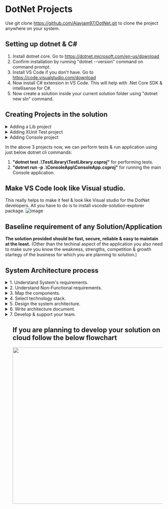 # DotNet Projects

Use git clone https://github.com/Ajayjam97/DotNet.git to clone the project anywhere on your system.

## Setting up dotnet & C#

1. Install dotnet core. Go to https://dotnet.microsoft.com/en-us/download
2. Confirm installation by running "dotnet --version" command on command prompt.
3. Install VS Code if you don't have. Go to https://code.visualstudio.com/download
4. Now install C# extension in VS Code. This will help with .Net Core SDK & intellisense for C#.
5. Now create a solution inside your current solution folder using "dotnet new sln" command.

## Creating Projects in the solution

<details>
<summary>Adding a Lib project</summary>
<br>
  <ol>
    <li>Use "dotnet new classlib -o Library" command to add classlib type of project.</li>
    <li>Use "dotnet sln add .\Library\Library.csproj" command to add the project to solution.</li>
    <li>Use "dotnet add .\Library\ package Newtonsoft.Json" to add package to the Library project.</li>
    <li>Use "dotnet restore" to grab the packages specified as package reference in your project.</li>
    <li>Add working code using Newtonsoft package & execute "dotnet build" command. This will give you library.dll</li>
  </ol>
</details>
  
<details>
<summary>Adding XUnit Test project</summary>
<br>
  <ol>
 <li>Use "dotnet new xunit -o TestLibrary" command to add xunit type of project for testing purpose.</li>
 <li>Use "dotnet sln add .\TestLibrary\TestLibrary.csproj" command to add the project to solution.</li>
 <li>Now to test functionality of Library.dll add refernece to the library in TestLibrary project.</li>
 <li>Use "dotnet add .\TestLibrary\TestLibrary.csproj reference .\Library\Library.csproj" command.</li>
 <li>After adding code int TestLibrary use "dotnet test .\TestLibrary\TestLibrary.csproj" to perform testing.</li>
  </ol>
</details>

<details>
<summary>Adding Console project</summary>
<br>
  <ol>
 <li>Use "dotnet new console -o ConsoleApp" command to add console application type of project.</li>
 <li>Use "dotnet sln add .\ConsoleApp\ConsoleApp.csproj" command to add the project to solution.</li>
 <li>Now to use the functionality of Library.dll add refernece of the library in ConsoleApp project.</li>
 <li>Use "dotnet add .\ConsoleApp\ConsoleApp.csproj reference .\Library\Library.csproj" command.</li>
 <li>Use "dotnet run -p .\ConsoleApp\ConsoleApp.csproj" command to build & run the project.</li>
  </ol>
</details>

In the above 3 projects now, we can perform tests & run application using just below dotnet cli commands:
1. **"dotnet test .\TestLibrary\TestLibrary.csproj"**  for performing tests.
2. **"dotnet run -p .\ConsoleApp\ConsoleApp.csproj"**  for running the main Console application.

## Make VS Code look like Visual studio.

This really helps to make it feel & look like Visual studio for the DotNet developers. All you have to do is to install vscode-solution-explorer package.
![image](https://user-images.githubusercontent.com/21179880/187766474-fdc88099-3a1c-42a0-9ac6-c84935bb9787.png)

## Baseline requirement of any Solution/Application

<b>The solution provided should be fast, secure, reliable & easy to maintain at the least.</b>
(Other than the techinal aspect of the application you also need to make sure you know the weakness, strengths, competition & growth startegy of the business for which you are planning to solution.)

## System Architecture process

<details>
<summary>1. Understand System's requirements.</summary>
<br>
  Understand the requirements and goal of the application.  
  Discuss functional requirements & Business Flows (Login, Store data, Create Data).
</details>

<details>
<summary>2. Understand Non-Functional requirements.</summary>
<br>
  Define technical & service level attributes.(# of Users, Loads, Volume, Performance, Concurrent Users, SLA etc.)
  Techincal requirements are not always known to the client or business & its your job to help them formulate these requirements.
    <br><br>
  Discuss Non-functional requirements:<br>
1. <b>Performance:</b>    In performance we look for the latency & throughtput of the system. By latency we mean that how much time an operation takes 
   in the application (Example: Storing new user data takes 30ms). By throughput we mean that how many operations can be completed in a given
   time (Example: Storing data of 40 users can take 1s)<br><br>
2. <b>Load:</b>     By load we mean to what extreme can the system handle the load without crashing (Example: In a WebAPI how many concurrent requests
   can the system handle.)    If company A recieves 100 requests/sec daily, what if on a Black Friday Sale it recieves 1000 requests/sec. <br><br>
3. <b>Data volume:</b>    How much data system will acquire over time. This helps is deciding the Database, planning Query design & Storage.<br><br>
4. <b>Concurrent Users:</b>     How many users will be using the system concurrently. (Here not every user is making requests/performing operations) <br><br>
5. <b>SLA:</b>    Be practical about the SLA. 99.999% should not be the straight away answer. <br><br>
</details>

<details>
<summary>3. Map the components.</summary>
<br>
  Helps understand the system functionality and communicate the basic working idea to client. Decide application type after requirements are set. (Web Apps, Web APIs, Mobile, Console, Service, Desktop). Serverless computing applications like Azure functions, firebase functions, AWS lambda are type of methods that execute on trigger and are free of load, throughtput & performance constraints.
</details>

<details>
<summary>4. Select technology stack.</summary>
<br>
  Usually involves technologies for Backend, Fornt-end & Database. The choices need to be very rational as a wrong combination of tech stack 
  can lead to integration problems and errors in future. It needs to be a team decision for each backend, frontend & database technologies. The technology stack selected should have an active community, popular/trending as compared to its peers.
          <br><br>
Backend (Nodejs, .Net Core, Java, Python)
          <br>
Frontend (React, Angular)
          <br>
Databse SQL(SQL Server, Postgre) & NoSQL(MongoDB)
  <br><br>
  Make sure to check quality attributes (Scalability, Manageability, Modularity, Extensibility, Testability)<br>
  <ul>
    <li>
  Scalability: There should be no change in code when scaling is required. Scaling is of 2 types (Scale up-Vertical  & Scale out-Horizontal). Scale out is preffered due to no SPOF, no limit to increase in compute.
    </li>
    <li> </li>
    <li> </li>
    <li> </li>
    <li> </li>
</details>

<details>
<summary>5. Design the system architecture.</summary>
<br>
  Using data & requirement gathering in previous four steps design the architecture of your solution. Make sure the system is fast, secure, 
  reliable & easy to maintain.
  Some quailites of a good system design are: (Loose Coupling, Stateless, Scaling, Caching, Messaging, Logging, Monitoring etc)
</details>

<details>
<summary>6. Write architecture document.</summary>
<br>
  Combine all the efforts into a document that expalins the working, functionalities & technical dependencies of the system.
</details>

<details>
<summary>7. Develop & support your team.</summary>
<br>
  Finally, develop along and guide your team. Make changes & other decisions if required. 
</details>

<ul>
  


## If you are planning to develop your solution on cloud follow the below flowchart
<img src="https://user-images.githubusercontent.com/21179880/188014963-ff8a952e-534d-41c8-a7fd-a204cc0cc709.png" width="700" height="500" />




